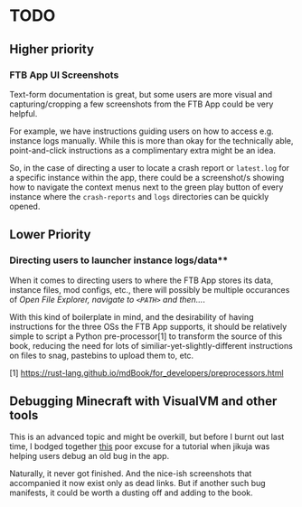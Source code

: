 # TODO

## Higher priority

### FTB App UI Screenshots

Text-form documentation is great, but some users are more visual
and capturing/cropping a few screenshots from the FTB App could be
very helpful.

For example, we have instructions guiding users on how to access
e.g. instance logs manually.  While this is more than okay for
the technically able, point-and-click instructions as a
complimentary extra might be an idea.

So, in the case of directing a user to locate a crash report or
`latest.log` for a specific instance within the app, there could
be a screenshot/s showing how to navigate the context menus next
to the green play button of every instance where the `crash-reports`
and `logs` directories can be quickly opened.

## Lower Priority

### Directing users to launcher instance logs/data**

When it comes to directing users to where the FTB App stores its data,
instance files, mod configs, etc., there will possibly be multiple
occurances of *Open File Explorer, navigate to `<PATH>` and then...*.

With this kind of boilerplate in mind, and the desirability of having
instructions for the three OSs the FTB App supports, it should be
relatively simple to script a Python pre-processor[1] to transform the
source of this book, reducing the need for lots of
similiar-yet-slightly-different instructions on files to snag,
pastebins to upload them to, etc.

[1] <https://rust-lang.github.io/mdBook/for_developers/preprocessors.html>

## Debugging Minecraft with VisualVM and other tools

This is an advanced topic and might be overkill, but before I burnt out
last time, I bodged together
[this](https://gist.github.com/ukmcplyr/3b39f568beb191b798aed32be640c5b4)
poor excuse for a tutorial when jikuja was helping users debug an old bug
in the app.

Naturally, it never got finished. And the nice-ish screenshots that
accompanied it now exist only as dead links.  But if another such bug
manifests, it could be worth a dusting off and adding to the book.

<!--
vim: ts=2 sw=2 et fdm=marker :
-->
